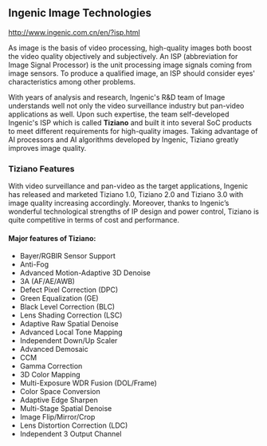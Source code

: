 Ingenic Image Technologies
--------------------------
http://www.ingenic.com.cn/en/?isp.html

As image is the basis of video processing, high-quality images both boost the video quality
objectively and subjectively. An ISP (abbreviation for Image Signal Processor) is the unit
processing image signals coming from image sensors. To produce a qualified image, an ISP 
should consider eyes' characteristics among other problems.

With years of analysis and research, Ingenic's R&D team of Image understands well not only
the video surveillance industry but pan-video applications as well. Upon such expertise, 
the team self-developed Ingenic's ISP which is called __Tiziano__ and built it into several 
SoC products to meet different requirements for high-quality images. Taking advantage of
AI processors and AI algorithms developed by Ingenic, Tiziano greatly improves image quality.

### Tiziano Features

With video surveillance and pan-video as the target applications, Ingenic has released 
and marketed Tiziano 1.0, Tiziano 2.0 and Tiziano 3.0 with image quality increasing accordingly. 
Moreover, thanks to Ingenic’s wonderful technological strengths of IP design and power control, 
Tiziano is quite competitive in terms of cost and performance. 

#### Major features of Tiziano:

* Bayer/RGBIR Sensor Support
* Anti-Fog
* Advanced Motion-Adaptive 3D Denoise
* 3A (AF/AE/AWB)
* Defect Pixel Correction (DPC)
* Green Equalization (GE)
* Black Level Correction (BLC)
* Lens Shading Correction (LSC)
* Adaptive Raw Spatial Denoise
* Advanced Local Tone Mapping
* Independent Down/Up Scaler
* Advanced Demosaic
* CCM
* Gamma Correction
* 3D Color Mapping
* Multi-Exposure WDR Fusion (DOL/Frame)
* Color Space Conversion
* Adaptive Edge Sharpen
* Multi-Stage Spatial Denoise
* Image Flip/Mirror/Crop
* Lens Distortion Correction (LDC)
* Independent 3 Output Channel
